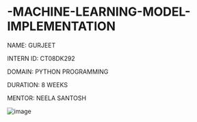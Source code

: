 # -MACHINE-LEARNING-MODEL-IMPLEMENTATION

NAME: GURJEET 

INTERN ID: CT08DK292

DOMAIN: PYTHON PROGRAMMING

DURATION: 8 WEEKS

MENTOR: NEELA SANTOSH

![image](https://github.com/user-attachments/assets/ed241746-cb24-4c1b-9fde-12b23ddce99b)
